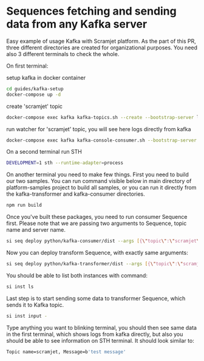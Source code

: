 # Sequences fetching and sending data from any Kafka server

Easy example of usage Kafka with Scramjet platform. As the part of this PR, three different directories are created for organizational purposes. You need also 3 different terminals to check the whole.

On first terminal:

setup kafka in docker container

```bash
cd guides/kafka-setup
docker-compose up -d
```

create 'scramjet' topic

```bash
docker-compose exec kafka kafka-topics.sh --create --bootstrap-server localhost:9092 --replication-factor 1 --partitions 1 --topic scramjet
```

run watcher for 'scramjet' topic, you will see here logs directly from kafka

```bash
docker-compose exec kafka kafka-console-consumer.sh --bootstrap-server localhost:9092 --topic scramjet --from-beginning
```

On a second terminal run STH

```bash
DEVELOPMENT=1 sth --runtime-adapter=process
```

On another terminal you need to make few things. First you need to build our two samples. You can run command visible below in main directory of platform-samples project to build all samples, or you can run it directly from the kafka-transformer and kafka-consumer directories.

```bash
npm run build
```

Once you've built these packages, you need to run consumer Sequence first. Please note that we are passing two arguments to Sequence, topic name and server name.

```bash
si seq deploy python/kafka-consumer/dist --args [{\"topic\":\"scramjet\"},{\"server\":\"0.0.0.0:29092\"}]
```

Now you can deploy transform Sequence, with exactly same arguments:

```bash
si seq deploy python/kafka-transformer/dist --args [{\"topic\":\"scramjet\"},{\"server\":\"0.0.0.0:29092\"}]
```

You should be able to list both instances with command:

```bash
si inst ls
```

Last step is to start sending some data to transformer Sequence, which sends it to Kafka topic.

```bash
si inst input -
```

Type anything you want to blinking terminal, you should then see same data in the first terminal, which shows logs from kafka directly, but also you should be able to see information on STH terminal. It should look similar to:

```bash
Topic name=scramjet, Message=b'test message'
```
